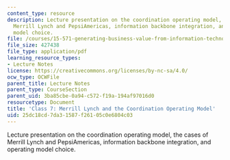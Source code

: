 ```yaml
---
content_type: resource
description: Lecture presentation on the coordination operating model, the cases of
  Merrill Lynch and PepsiAmericas, information backbone integration, and operating
  model choice.
file: /courses/15-571-generating-business-value-from-information-technology-spring-2009/25dc18cd7da31587f26105c0e6804c03_MIT15_571s09_lec07.pdf
file_size: 427438
file_type: application/pdf
learning_resource_types:
- Lecture Notes
license: https://creativecommons.org/licenses/by-nc-sa/4.0/
ocw_type: OCWFile
parent_title: Lecture Notes
parent_type: CourseSection
parent_uid: 3ba85cbe-0a94-c572-f19a-194af97016d0
resourcetype: Document
title: 'Class 7: Merrill Lynch and the Coordination Operating Model'
uid: 25dc18cd-7da3-1587-f261-05c0e6804c03
---
```

Lecture presentation on the coordination operating model, the cases of Merrill Lynch and PepsiAmericas, information backbone integration, and operating model choice.